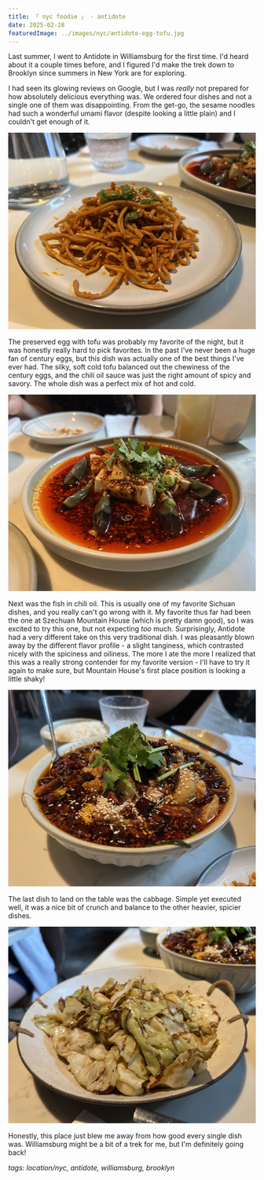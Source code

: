 ```yaml
---
title: 「 nyc foodie 」 - antidote
date: 2025-02-28
featuredImage: ../images/nyc/antidote-egg-tofu.jpg
---
```


Last summer, I went to Antidote in Williamsburg for the first time. I'd heard about it a couple times before, and I figured I'd make the trek down to Brooklyn since summers in New York are for exploring.

I had seen its glowing reviews on Google, but I was _really_ not prepared for how absolutely delicious everything was. We ordered four dishes and not a single one of them was disappointing. From the get-go, the sesame noodles had such a wonderful umami flavor (despite looking a little plain) and I couldn't get enough of it.

<div>
    <img src="../images/nyc/antidote-noodles.jpg"
        alt="Antidote - Sesame Noodles"
        style="height: 400px; object-fit:cover;display:inline-block;"
    />
</div>

The preserved egg with tofu was probably my favorite of the night, but it was honestly really hard to pick favorites. In the past I've never been a huge fan of century eggs, but this dish was actually one of the best things I've ever had. The silky, soft cold tofu balanced out the chewiness of the century eggs, and the chili oil sauce was just the right amount of spicy and savory. The whole dish was a perfect mix of hot and cold. 

<div>
    <img src="../images/nyc/antidote-egg-tofu.jpg"
        alt="Antidote - Egg and Tofu"
        style="height: 400px; object-fit:cover;display:inline-block;"
    />
</div>

Next was the fish in chili oil. This is usually one of my favorite Sichuan dishes, and you really can't go wrong with it. My favorite thus far had been the one at Szechuan Mountain House (which is pretty damn good), so I was excited to try this one, but not expecting _too_ much. Surprisingly, Antidote had a very different take on this very traditional dish. I was pleasantly blown away by the different flavor profile - a slight tanginess, which contrasted nicely with the spiciness and oiliness. The more I ate the more I realized that this was a really strong contender for my favorite version - I'll have to try it again to make sure, but Mountain House's first place position is looking a little shaky!

<div>
    <img src="../images/nyc/antidote-fish.jpg"
        alt="Antidote - Fish in Chili Oil"
        style="height: 400px; object-fit:cover;display:inline-block;"
    />
</div>

The last dish to land on the table was the cabbage. Simple yet executed well, it was a nice bit of crunch and balance to the other heavier, spicier dishes. 

<div>
    <img src="../images/nyc/antidote-cabbage.jpg"
        alt="Antidote - Cabbage"
        style="height: 400px; object-fit:cover;display:inline-block;"
    />
</div>

Honestly, this place just blew me away from how good every single dish was. Williamsburg might be a bit of a trek for me, but I'm definitely going back!

_tags: location/nyc, antidote, williamsburg, brooklyn_

